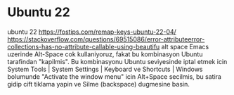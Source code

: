 # Ubuntu 22

ubuntu 22
  https://fostips.com/remap-keys-ubuntu-22-04/
  https://stackoverflow.com/questions/69515086/error-attributeerror-collections-has-no-attribute-callable-using-beautifu
  alt space
    Emacs uzerinde Alt-Space cok kullaniyoruz, fakat bu kombinasyon
    Ubuntu tarafindan "kapilmis". Bu kombinasyonu Ubuntu seviyesinde
    iptal etmek icin System Tools | System Settings | Keyboard ve
    Shortcuts | Windows bolumunde "Activate the window menu" icin
    Alt+Space secilmis, bu satira gidip cift tiklama yapin ve Silme
    (backspace) dugmesine basin.
